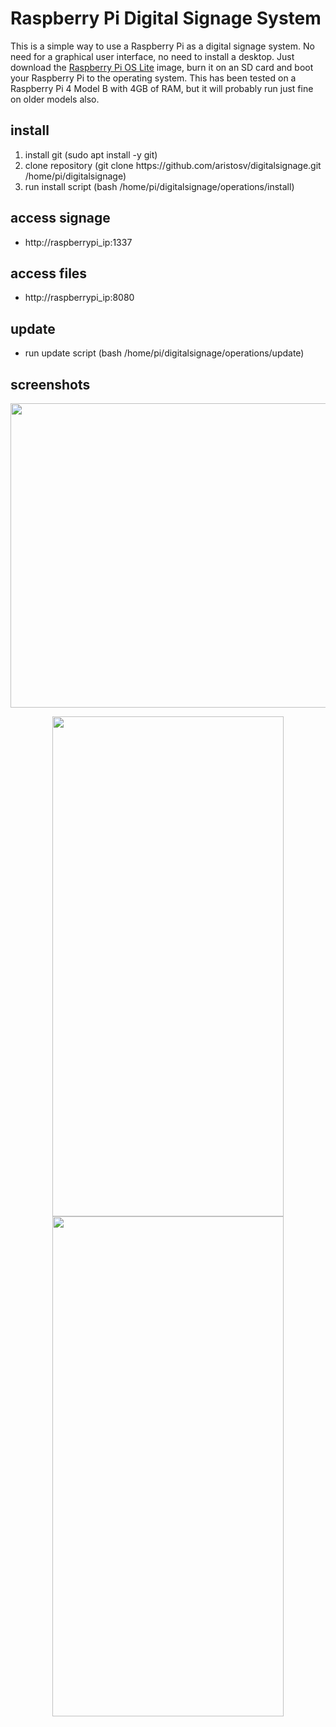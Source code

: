 # Raspberry Pi Digital Signage System

This is a simple way to use a Raspberry Pi as a digital signage system. No need for a graphical user interface, no need to install a desktop. Just download the [Raspberry Pi OS Lite](https://www.raspberrypi.com/software/operating-systems/) image, burn it on an SD card and boot your Raspberry Pi to the operating system. This has been tested on a Raspberry Pi 4 Model B with 4GB of RAM, but it will probably run just fine on older models also.

## install
1. install git (sudo apt install -y git)
2. clone repository (git clone https://<span></span>github.com/aristosv/digitalsignage.git /home/pi/digitalsignage)
3. run install script (bash /home/pi/digitalsignage/operations/install)

## access signage
- http://raspberrypi_ip:1337

## access files
- http://raspberrypi_ip:8080

## update
- run update script (bash /home/pi/digitalsignage/operations/update)

## screenshots
<p align="center">
  <img width="600" height="487" src="https://raw.githubusercontent.com/aristosv/digitalsignage/main/media/logo/logo.png">
</p>
 
<p align="center">  
  <img width="370" height="800" src="https://raw.githubusercontent.com/aristosv/digitalsignage/main/screenshots/mobile_olivetin_1.png"> <img width="370" height="800" src="https://raw.githubusercontent.com/aristosv/digitalsignage/main/screenshots/mobile_filebrowser_1.png">
</p>
